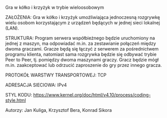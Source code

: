 Gra w kółko i krzyżyk w trybie wieloosobowym

ZAŁOŻENIA:
Gra w kółko i krzyżyk umożliwiająca jednoczesną rozgrywkę wielu osobom korzystającym z urządzeń będących w jednej sieci lokalnej (LAN).

STRUKTURA:
Program serwera współbieżnego będzie uruchomiony na jednej z maszyn, ma odpowiadać m.in. za zestawianie połączeń między dwoma graczami. 
Gracze będą się łączyć z serwerem za pośrednictwem programu klienta, natomiast sama rozgrywka będzie się odbywać trybie Peer to Peer, tj. pomiędzy dwoma maszynami graczy. Gracz będzie mógł m.in. zaakceptować lub odrzucić zaproszenie do gry przez innego gracza.

PROTOKÓŁ WARSTWY TRANSPORTOWEJ:
TCP 

ADRESACJA SIECIOWA:
IPv4

STYL KODU:
https://www.kernel.org/doc/html/v4.10/process/coding-style.html

Autorzy: Jan Kuliga, Krzysztof Bera, Konrad Sikora
